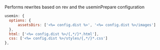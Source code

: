 
Performs rewrites based on rev and the useminPrepare configuration

```javascript
usemin: {
  options: {
      assetsDirs: ['<%= config.dist %>', '<%= config.dist %>/images']
  },
  html: ['<%= config.dist %>/{,*/}*.html'],
  css: ['<%= config.dist %>/styles/{,*/}*.css']
},
```
